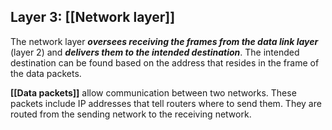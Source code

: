 ## Layer 3: [[Network layer]]

The network layer ***oversees receiving the frames from the data link layer*** (layer 2) and ***delivers them to the intended destination***. The intended destination can be found based on the address that resides in the frame of the data packets. 

**[[Data packets]]** allow communication between two networks. These packets include IP addresses that tell routers where to send them. They are routed from the sending network to the receiving network. 